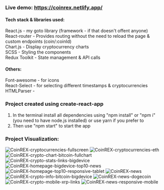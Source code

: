 ### Live demo: https://coinrex.netlify.app/  

#### Tech stack & libraries used:  
React.js - my goto library (framework - if that doesn't offent anyone)  
React-router - Provides routing without the need to reload the page & custom endpoints (coin/:coinId)  
Chart.js - Display cryptocurrency charts  
SCSS - Styling the components  
Redux Toolkit - State management & API calls  

#### Others:  
Font-awesome - for icons  
React-Select - for selecting different timestamps & cryptocurrencies  
HTMLParser - 

### Project created using create-react-app  
1) In the terminal install all dependencies using "npm install" or "npm i" (you need to have node.js installed) or use yarn if you prefer to  
2) Then use "npm start" to start the app  

### Project Visualization:  
![CoinREX-cryptocurrencies-fullscreen](https://user-images.githubusercontent.com/40839744/157847670-be48ccd2-dc85-4e25-992e-0c36fdc4a890.png)
![CoinREX-cryptocurrencies-eth](https://user-images.githubusercontent.com/40839744/157847669-8ae2d073-5097-4dd6-964d-b9bd8aa3155c.png)
![CoinREX-crypto-chart-bitcoin-fullchart](https://user-images.githubusercontent.com/40839744/157847667-8f245278-2f9e-4605-b8dc-07c046ccc6d2.png)
![CoinREX-crypto-stats-links-bigdevice](https://user-images.githubusercontent.com/40839744/157847676-d23cbcaf-6afb-4e81-83dd-91f2d5d78cfd.png)
![CoinREX-homepage-bigdevice-top10-news](https://user-images.githubusercontent.com/40839744/157847680-025e511d-dec4-49a8-b2a0-47621534b767.png)
![CoinREX-homepage-top10-responsive-tablet](https://user-images.githubusercontent.com/40839744/157847685-e664b7e5-7f51-45e2-b173-882c040ee766.png)
![CoinREX-news](https://user-images.githubusercontent.com/40839744/157847690-fab82d17-bf36-4620-822f-e532b4cee2c8.png)
![CoinREX-crypto-info-bitcoin-bigdevice](https://user-images.githubusercontent.com/40839744/157847671-8c42e299-7867-437a-b1e2-b561b2adc11a.png)
![CoinREX-news-dogecoin](https://user-images.githubusercontent.com/40839744/157847691-9c44631b-a9a8-4c9e-83c0-07eaa49185a9.png)
![CoinREX-crypto-mobile-xrp-links](https://user-images.githubusercontent.com/40839744/157847675-245ae31e-aa20-48c8-bea9-5709ea0060d9.png)
![CoinREX-news-responsive-mobile](https://user-images.githubusercontent.com/40839744/157847692-35678c8a-6d9c-49a3-ab19-32b99a4db8e0.png)


